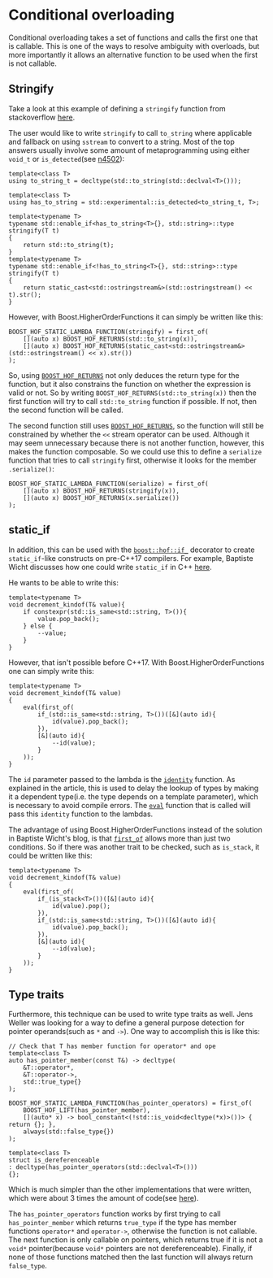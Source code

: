 <!-- Copyright 2018 Paul Fultz II
     Distributed under the Boost Software License, Version 1.0.
     (http://www.boost.org/LICENSE_1_0.txt)
-->

Conditional overloading
=======================

Conditional overloading takes a set of functions and calls the first one that is callable. This is one of the ways to resolve ambiguity with overloads, but more importantly it allows an alternative function to be used when the first is not callable.

Stringify
---------

Take a look at this example of defining a `stringify` function from
stackoverflow [here](http://stackoverflow.com/questions/30189926/metaprograming-failure-of-function-definition-defines-a-separate-function/30515874).

The user would like to write `stringify` to call `to_string` where applicable
and fallback on using `sstream` to convert to a string. Most of the top
answers usually involve some amount of metaprogramming using either `void_t`
or `is_detected`(see [n4502](http://www.open-std.org/jtc1/sc22/wg21/docs/papers/2015/n4502.pdf)):

    template<class T>
    using to_string_t = decltype(std::to_string(std::declval<T>()));

    template<class T>
    using has_to_string = std::experimental::is_detected<to_string_t, T>;

    template<typename T>
    typename std::enable_if<has_to_string<T>{}, std::string>::type
    stringify(T t)
    {
        return std::to_string(t);
    }
    template<typename T>
    typename std::enable_if<!has_to_string<T>{}, std::string>::type
    stringify(T t)
    {
        return static_cast<std::ostringstream&>(std::ostringstream() << t).str();
    }

However, with Boost.HigherOrderFunctions it can simply be written like
this:

    BOOST_HOF_STATIC_LAMBDA_FUNCTION(stringify) = first_of(
        [](auto x) BOOST_HOF_RETURNS(std::to_string(x)),
        [](auto x) BOOST_HOF_RETURNS(static_cast<std::ostringstream&>(std::ostringstream() << x).str())
    );

So, using [`BOOST_HOF_RETURNS`](/include/boost/hof/returns) not only deduces the return type for the function, but it also constrains the function on whether the expression is valid or not. So by writing `BOOST_HOF_RETURNS(std::to_string(x))` then the first function will try to call `std::to_string` function if possible. If not, then the second function will be called.

The second function still uses [`BOOST_HOF_RETURNS`](/include/boost/hof/returns), so the function will still be constrained by whether the `<<` stream operator can be used. Although it may seem unnecessary because there is not another function, however, this makes the function composable. So we could use this to define a `serialize` function that tries to call `stringify` first, otherwise it looks for the member `.serialize()`:

    BOOST_HOF_STATIC_LAMBDA_FUNCTION(serialize) = first_of(
        [](auto x) BOOST_HOF_RETURNS(stringify(x)),
        [](auto x) BOOST_HOF_RETURNS(x.serialize())
    );

static_if
---------

In addition, this can be used with the [`boost::hof::if_`](/include/boost/hof/if) decorator to create `static_if`-like
constructs on pre-C++17 compilers. For example, Baptiste Wicht discusses how one could write `static_if` in C++ [here](http://baptiste-wicht.com/posts/2015/07/simulate-static_if-with-c11c14.html).

He wants to be able to write this:

    template<typename T>
    void decrement_kindof(T& value){
        if constexpr(std::is_same<std::string, T>()){
            value.pop_back();
        } else {
            --value;
        }
    }

However, that isn't possible before C++17. With Boost.HigherOrderFunctions one can simply write
this:

    template<typename T>
    void decrement_kindof(T& value)
    {
        eval(first_of(
            if_(std::is_same<std::string, T>())([&](auto id){
                id(value).pop_back();
            }),
            [&](auto id){
                --id(value);
            }
        ));
    }

The `id` parameter passed to the lambda is the [`identity`](/include/boost/hof/identity) function. As explained in the article, this is used to delay the lookup of types by making it a dependent type(i.e. the type depends on a template parameter), which is necessary to avoid compile errors. The [`eval`](/include/boost/hof/eval) function that is called will pass this `identity` function to the lambdas.

The advantage of using Boost.HigherOrderFunctions instead of the solution in Baptiste
Wicht's blog, is that [`first_of`](/include/boost/hof/conditional) allows more than just two conditions. So if
there was another trait to be checked, such as `is_stack`, it could be written
like this:

    template<typename T>
    void decrement_kindof(T& value)
    {
        eval(first_of(
            if_(is_stack<T>())([&](auto id){
                id(value).pop();
            }),
            if_(std::is_same<std::string, T>())([&](auto id){
                id(value).pop_back();
            }),
            [&](auto id){
                --id(value);
            }
        ));
    }

Type traits
-----------

Furthermore, this technique can be used to write type traits as well. Jens
Weller was looking for a way to define a general purpose detection for pointer
operands(such as `*` and `->`). One way to accomplish this is like
this:

    // Check that T has member function for operator* and ope
    template<class T>
    auto has_pointer_member(const T&) -> decltype(
        &T::operator*,
        &T::operator->,
        std::true_type{}
    );

    BOOST_HOF_STATIC_LAMBDA_FUNCTION(has_pointer_operators) = first_of(
        BOOST_HOF_LIFT(has_pointer_member),
        [](auto* x) -> bool_constant<(!std::is_void<decltype(*x)>())> { return {}; },
        always(std::false_type{})
    );

    template<class T>
    struct is_dereferenceable
    : decltype(has_pointer_operators(std::declval<T>()))
    {};

Which is much simpler than the other implementations that were written, which were
about 3 times the amount of code(see [here](https://gist.github.com/lefticus/6fdccb18084a1a3410d5)).

The `has_pointer_operators` function works by first trying to call `has_pointer_member` which returns `true_type` if the type has member functions `operator*` and `operator->`, otherwise the function is not callable. The next function is only callable on pointers, which returns true if it is not a `void*` pointer(because `void*` pointers are not dereferenceable). Finally, if none of those functions matched then the last function will always return `false_type`.
